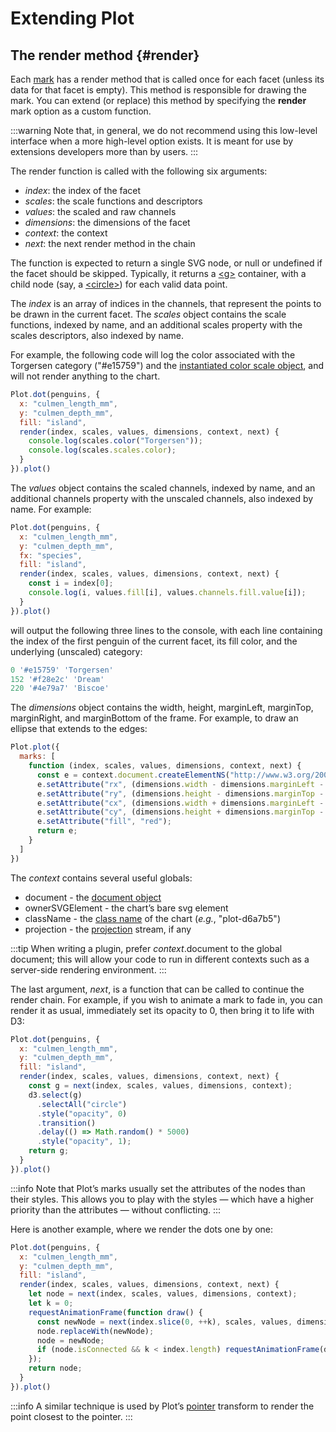 # Extending Plot

## The render method {#render}

Each [mark](./marks.md) has a render method that is called once for each facet (unless its data for that facet is empty). This method is responsible for drawing the mark. You can extend (or replace) this method by specifying the **render** mark option as a custom function.

:::warning
Note that, in general, we do not recommend using this low-level interface when a more high-level option exists. It is meant for use by extensions developers more than by users.
:::

The render function is called with the following six arguments:

* *index*: the index of the facet
* *scales*: the scale functions and descriptors
* *values*: the scaled and raw channels
* *dimensions*: the dimensions of the facet
* *context*: the context
* *next*: the next render method in the chain

The function is expected to return a single SVG node, or null or undefined if the facet should be skipped. Typically, it returns a [&lt;g>](https://developer.mozilla.org/en-US/docs/Web/SVG/Element/g) container, with a child node (say, a [&lt;circle>](https://developer.mozilla.org/en-US/docs/Web/SVG/Element/circle)) for each valid data point.

The *index* is an array of indices in the channels, that represent the points to be drawn in the current facet. The *scales* object contains the scale functions, indexed by name, and an additional scales property with the scales descriptors, also indexed by name.

For example, the following code will log the color associated with the Torgersen category ("#e15759") and the [instantiated color scale object](./plots.md#plot_scale), and will not render anything to the chart.
```js
Plot.dot(penguins, {
  x: "culmen_length_mm",
  y: "culmen_depth_mm",
  fill: "island",
  render(index, scales, values, dimensions, context, next) {
    console.log(scales.color("Torgersen"));
    console.log(scales.scales.color);
  }
}).plot()
```

The *values* object contains the scaled channels, indexed by name, and an additional channels property with the unscaled channels, also indexed by name. For example:

```js
Plot.dot(penguins, {
  x: "culmen_length_mm",
  y: "culmen_depth_mm",
  fx: "species",
  fill: "island",
  render(index, scales, values, dimensions, context, next) {
    const i = index[0];
    console.log(i, values.fill[i], values.channels.fill.value[i]);
  }
}).plot()
```

will output the following three lines to the console, with each line containing the index of the first penguin of the current facet, its fill color, and the underlying (unscaled) category:

```js
0 '#e15759' 'Torgersen'
152 '#f28e2c' 'Dream'
220 '#4e79a7' 'Biscoe'
```

The *dimensions* object contains the width, height, marginLeft, marginTop, marginRight, and marginBottom of the frame. For example, to draw an ellipse that extends to the edges:

```js
Plot.plot({
  marks: [
    function (index, scales, values, dimensions, context, next) {
      const e = context.document.createElementNS("http://www.w3.org/2000/svg", "ellipse");
      e.setAttribute("rx", (dimensions.width - dimensions.marginLeft - dimensions.marginRight) / 2);
      e.setAttribute("ry", (dimensions.height - dimensions.marginTop - dimensions.marginBottom) / 2);
      e.setAttribute("cx", (dimensions.width + dimensions.marginLeft - dimensions.marginRight) / 2);
      e.setAttribute("cy", (dimensions.height + dimensions.marginTop - dimensions.marginBottom) / 2);
      e.setAttribute("fill", "red");
      return e;
    }
  ]
})
```

The *context* contains several useful globals:
* document - the [document object](https://developer.mozilla.org/en-US/docs/Web/API/Document)
* ownerSVGElement - the chart’s bare svg element
* className - the [class name](./plots.md#other-options) of the chart (*e.g.*, "plot-d6a7b5")
* projection - the [projection](./projections.md) stream, if any

:::tip
When writing a plugin, prefer *context*.document to the global document; this will allow your code to run in different contexts such as a server-side rendering environment.
:::

The last argument, *next*, is a function that can be called to continue the render chain. For example, if you wish to animate a mark to fade in, you can render it as usual, immediately set its opacity to 0, then bring it to life with D3:

```js
Plot.dot(penguins, {
  x: "culmen_length_mm",
  y: "culmen_depth_mm",
  fill: "island",
  render(index, scales, values, dimensions, context, next) {
    const g = next(index, scales, values, dimensions, context);
    d3.select(g)
      .selectAll("circle")
      .style("opacity", 0)
      .transition()
      .delay(() => Math.random() * 5000)
      .style("opacity", 1);
    return g;
  }
}).plot()
```

:::info
Note that Plot’s marks usually set the attributes of the nodes than their styles. This allows you to play with the styles — which have a higher priority than the attributes — without conflicting.
:::

Here is another example, where we render the dots one by one:
```js
Plot.dot(penguins, {
  x: "culmen_length_mm",
  y: "culmen_depth_mm",
  fill: "island",
  render(index, scales, values, dimensions, context, next) {
    let node = next(index, scales, values, dimensions, context);
    let k = 0;
    requestAnimationFrame(function draw() {
      const newNode = next(index.slice(0, ++k), scales, values, dimensions, context);
      node.replaceWith(newNode);
      node = newNode;
      if (node.isConnected && k < index.length) requestAnimationFrame(draw);
    });
    return node;
  }
}).plot()
```

:::info
A similar technique is used by Plot’s [pointer](../interactions/pointer.md) transform to render the point closest to the pointer.
:::
